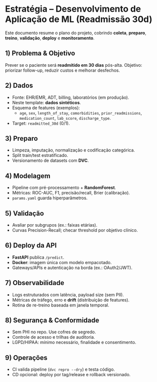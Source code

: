 # Estratégia – Desenvolvimento de Aplicação de ML (Readmissão 30d)

Este documento resume o plano do projeto, cobrindo **coleta**, **preparo**,
**treino**, **validação**, **deploy** e **monitoramento**.

## 1) Problema & Objetivo
Prever se o paciente será **readmitido em 30 dias** pós-alta.
Objetivo: priorizar follow-up, reduzir custos e melhorar desfechos.

## 2) Dados
- Fonte: EHR/EMR, ADT, billing, laboratórios (em produção).
- Neste template: **dados sintéticos**.
- Esquema de features (exemplos):
  - `age`, `sex`, `length_of_stay`, `comorbidities`,
    `prior_readmissions`, `medication_count`, `lab_score`,
    `discharge_type`.
- Target: `readmitted_30d` (0/1).

## 3) Preparo
- Limpeza, imputação, normalização e codificação categórica.
- Split train/test estratificado.
- Versionamento de datasets com **DVC**.

## 4) Modelagem
- Pipeline com pré-processamento + **RandomForest**.
- Métricas: ROC-AUC, F1, precisão/recall, Brier (calibração).
- `params.yaml` guarda hiperparâmetros.

## 5) Validação
- Avaliar por subgrupos (ex.: faixas etárias).
- Curvas Precision-Recall; checar threshold por objetivo clínico.

## 6) Deploy da API
- **FastAPI** publica `/predict`.
- **Docker**: imagem única com modelo empacotado.
- Gateways/APIs e autenticação na borda (ex.: OAuth2/JWT).

## 7) Observabilidade
- Logs estruturados com latência, payload size (sem PII).
- Métricas de tráfego, erro e **drift** (distribuição de features).
- Rotina de re-treino baseada em janela temporal.

## 8) Segurança & Conformidade
- Sem PHI no repo. Use cofres de segredo.
- Controle de acesso e trilhas de auditoria.
- LGPD/HIPAA: mínimo necessário, finalidade e consentimento.

## 9) Operações
- CI valida pipeline (`dvc repro --dry`) e testa código.
- CD opcional: deploy por tag/release e rollback versionado.
